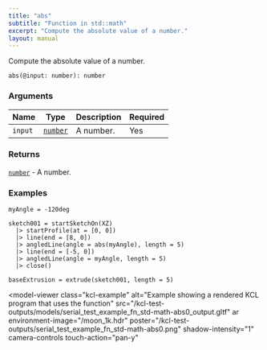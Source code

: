 ```yaml
---
title: "abs"
subtitle: "Function in std::math"
excerpt: "Compute the absolute value of a number."
layout: manual
---
```


Compute the absolute value of a number.

```kcl
abs(@input: number): number
```



### Arguments

| Name | Type | Description | Required |
|----------|------|-------------|----------|
| `input` | [`number`](/docs/kcl-std/types/std-types-number) | A number. | Yes |

### Returns

[`number`](/docs/kcl-std/types/std-types-number) - A number.


### Examples

```kcl
myAngle = -120deg

sketch001 = startSketchOn(XZ)
  |> startProfile(at = [0, 0])
  |> line(end = [8, 0])
  |> angledLine(angle = abs(myAngle), length = 5)
  |> line(end = [-5, 0])
  |> angledLine(angle = myAngle, length = 5)
  |> close()

baseExtrusion = extrude(sketch001, length = 5)

```


<model-viewer
  class="kcl-example"
  alt="Example showing a rendered KCL program that uses the  function"
  src="/kcl-test-outputs/models/serial_test_example_fn_std-math-abs0_output.gltf"
  ar
  environment-image="/moon_1k.hdr"
  poster="/kcl-test-outputs/serial_test_example_fn_std-math-abs0.png"
  shadow-intensity="1"
  camera-controls
  touch-action="pan-y"
>
</model-viewer>


